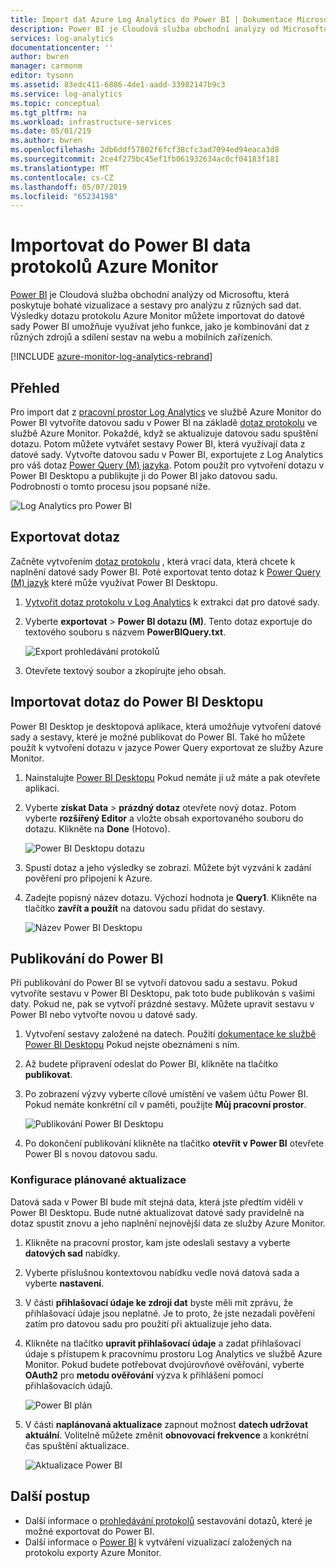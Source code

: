 ```yaml
---
title: Import dat Azure Log Analytics do Power BI | Dokumentace Microsoftu
description: Power BI je Cloudová služba obchodní analýzy od Microsoftu, která poskytuje bohaté vizualizace a sestavy pro analýzu z různých sad dat.  Tento článek popisuje, jak nakonfigurovat a importovat do Power BI data služby Log Analytics a nakonfigurovat, aby automaticky aktualizovat.
services: log-analytics
documentationcenter: ''
author: bwren
manager: carmonm
editor: tysonn
ms.assetid: 83edc411-6886-4de1-aadd-33982147b9c3
ms.service: log-analytics
ms.topic: conceptual
ms.tgt_pltfrm: na
ms.workload: infrastructure-services
ms.date: 05/01/219
ms.author: bwren
ms.openlocfilehash: 2db6ddf57802f6fcf38cfc3ad7094ed94eaca3d8
ms.sourcegitcommit: 2ce4f275bc45ef1fb061932634ac0cf04183f181
ms.translationtype: MT
ms.contentlocale: cs-CZ
ms.lasthandoff: 05/07/2019
ms.locfileid: "65234198"
---
```

# <a name="import-azure-monitor-log-data-into-power-bi"></a>Importovat do Power BI data protokolů Azure Monitor


[Power BI](https://powerbi.microsoft.com/documentation/powerbi-service-get-started/) je Cloudová služba obchodní analýzy od Microsoftu, která poskytuje bohaté vizualizace a sestavy pro analýzu z různých sad dat.  Výsledky dotazu protokolu Azure Monitor můžete importovat do datové sady Power BI umožňuje využívat jeho funkce, jako je kombinování dat z různých zdrojů a sdílení sestav na webu a mobilních zařízeních.

[!INCLUDE [azure-monitor-log-analytics-rebrand](../../../includes/azure-monitor-log-analytics-rebrand.md)]

## <a name="overview"></a>Přehled
Pro import dat z [pracovní prostor Log Analytics](manage-access.md) ve službě Azure Monitor do Power BI vytvoříte datovou sadu v Power BI na základě [dotaz protokolu](../log-query/log-query-overview.md) ve službě Azure Monitor.  Pokaždé, když se aktualizuje datovou sadu spuštění dotazu.  Potom můžete vytvářet sestavy Power BI, která využívají data z datové sady.  Vytvořte datovou sadu v Power BI, exportujete z Log Analytics pro váš dotaz [Power Query (M) jazyka](https://msdn.microsoft.com/library/mt807488.aspx).  Potom použít pro vytvoření dotazu v Power BI Desktopu a publikujte ji do Power BI jako datovou sadu.  Podrobnosti o tomto procesu jsou popsané níže.

![Log Analytics pro Power BI](media/powerbi/overview.png)

## <a name="export-query"></a>Exportovat dotaz
Začněte vytvořením [dotaz protokolu](../log-query/log-query-overview.md) , která vrací data, která chcete k naplnění datové sady Power BI.  Poté exportovat tento dotaz k [Power Query (M) jazyk](https://msdn.microsoft.com/library/mt807488.aspx) které může využívat Power BI Desktopu.

1. [Vytvořit dotaz protokolu v Log Analytics](../log-query/get-started-portal.md) k extrakci dat pro datové sady.
2. Vyberte **exportovat** > **Power BI dotazu (M)**.  Tento dotaz exportuje do textového souboru s názvem **PowerBIQuery.txt**. 

    ![Export prohledávání protokolů](media/powerbi/export-analytics.png)

3. Otevřete textový soubor a zkopírujte jeho obsah.

## <a name="import-query-into-power-bi-desktop"></a>Importovat dotaz do Power BI Desktopu
Power BI Desktop je desktopová aplikace, která umožňuje vytvoření datové sady a sestavy, které je možné publikovat do Power BI.  Také ho můžete použít k vytvoření dotazu v jazyce Power Query exportovat ze služby Azure Monitor. 

1. Nainstalujte [Power BI Desktopu](https://powerbi.microsoft.com/desktop/) Pokud nemáte ji už máte a pak otevřete aplikaci.
2. Vyberte **získat Data** > **prázdný dotaz** otevřete nový dotaz.  Potom vyberte **rozšířený Editor** a vložte obsah exportovaného souboru do dotazu. Klikněte na **Done** (Hotovo).

    ![Power BI Desktopu dotazu](media/powerbi/desktop-new-query.png)

5. Spustí dotaz a jeho výsledky se zobrazí.  Můžete být vyzváni k zadání pověření pro připojení k Azure.  
6. Zadejte popisný název dotazu.  Výchozí hodnota je **Query1**. Klikněte na tlačítko **zavřít a použít** na datovou sadu přidat do sestavy.

    ![Název Power BI Desktopu](media/powerbi/desktop-results.png)



## <a name="publish-to-power-bi"></a>Publikování do Power BI
Při publikování do Power BI se vytvoří datovou sadu a sestavu.  Pokud vytvoříte sestavu v Power BI Desktopu, pak toto bude publikován s vašimi daty.  Pokud ne, pak se vytvoří prázdné sestavy.  Můžete upravit sestavu v Power BI nebo vytvořte novou u datové sady.

1. Vytvoření sestavy založené na datech.  Použití [dokumentace ke službě Power BI Desktopu](https://docs.microsoft.com/power-bi/desktop-report-view) Pokud nejste obeznámeni s ním.  
1. Až budete připravení odeslat do Power BI, klikněte na tlačítko **publikovat**.  
1. Po zobrazení výzvy vyberte cílové umístění ve vašem účtu Power BI.  Pokud nemáte konkrétní cíl v paměti, použijte **Můj pracovní prostor**.

    ![Publikování Power BI Desktopu](media/powerbi/desktop-publish.png)

1. Po dokončení publikování klikněte na tlačítko **otevřít v Power BI** otevřete Power BI s novou datovou sadu.


### <a name="configure-scheduled-refresh"></a>Konfigurace plánované aktualizace
Datová sada v Power BI bude mít stejná data, která jste předtím viděli v Power BI Desktopu.  Bude nutné aktualizovat datové sady pravidelně na dotaz spustit znovu a jeho naplnění nejnovější data ze služby Azure Monitor.  

1. Klikněte na pracovní prostor, kam jste odeslali sestavy a vyberte **datových sad** nabídky. 
1. Vyberte příslušnou kontextovou nabídku vedle nová datová sada a vyberte **nastavení**. 
1. V části **přihlašovací údaje ke zdroji dat** byste měli mít zprávu, že přihlašovací údaje jsou neplatné.  Je to proto, že jste nezadali pověření zatím pro datovou sadu pro použití při aktualizuje jeho data.  
1. Klikněte na tlačítko **upravit přihlašovací údaje** a zadat přihlašovací údaje s přístupem k pracovnímu prostoru Log Analytics ve službě Azure Monitor. Pokud budete potřebovat dvojúrovňové ověřování, vyberte **OAuth2** pro **metodu ověřování** výzva k přihlášení pomocí přihlašovacích údajů.

    ![Power BI plán](media/powerbi/powerbi-schedule.png)

5. V části **naplánovaná aktualizace** zapnout možnost **datech udržovat aktuální**.  Volitelně můžete změnit **obnovovací frekvence** a konkrétní čas spuštění aktualizace.

    ![Aktualizace Power BI](media/powerbi/powerbi-schedule-refresh.png)



## <a name="next-steps"></a>Další postup
* Další informace o [prohledávání protokolů](../log-query/log-query-overview.md) sestavování dotazů, které je možné exportovat do Power BI.
* Další informace o [Power BI](https://powerbi.microsoft.com) k vytváření vizualizací založených na protokolu exporty Azure Monitor.
